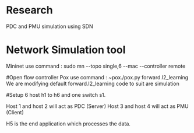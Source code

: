 # Research
PDC and PMU simulation using SDN

# Network Simulation tool
Mininet
use command : sudo mn --topo single,6 --mac --controller remote

#Open flow controller
Pox
use command : ~pox./pox.py forward.l2_learning
We are modifying default forward.l2_learning code to suit are simulation

#Setup
6 host h1 to h6 and one switch s1.

Host 1 and host 2 will act as PDC (Server)
Host 3 and host 4 will act as PMU (Client)

H5 is the end application which processes the data.
